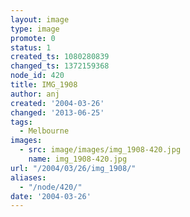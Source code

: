 ```yaml
---
layout: image
type: image
promote: 0
status: 1
created_ts: 1080280839
changed_ts: 1372159368
node_id: 420
title: IMG_1908
author: anj
created: '2004-03-26'
changed: '2013-06-25'
tags:
  - Melbourne
images:
  - src: image/images/img_1908-420.jpg
    name: img_1908-420.jpg
url: "/2004/03/26/img_1908/"
aliases:
  - "/node/420/"
date: '2004-03-26'
---
```


